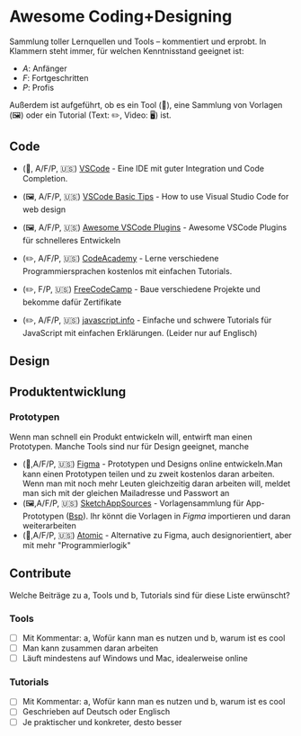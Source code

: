 # Awesome Coding+Designing
Sammlung toller Lernquellen und Tools – kommentiert und erprobt.
In Klammern steht immer, für welchen Kenntnisstand geeignet ist:

- *A*: Anfänger
- *F*: Fortgeschritten
- *P*: Profis

Außerdem ist aufgeführt, ob es ein Tool (🔨), eine Sammlung von Vorlagen (🖼) oder ein Tutorial (Text: ✏️, Video: 🖥) ist.

## Code

- (🔨, A/F/P, :us:) [VSCode](https://code.visualstudio.com/) - Eine IDE mit guter Integration und Code Completion.

- (🖼, A/F/P, :us:) [VSCode Basic Tips](https://medium.com/@martin_betz/how-to-use-visual-studio-code-for-web-design-f2a2450f54d9) - How to use Visual Studio Code for web design

- (🖼, A/F/P, :us:) [Awesome VSCode Plugins](https://codeburst.io/top-javascript-vscode-extensions-for-faster-development-c687c39596f5) - Awesome VSCode Plugins für schnelleres Entwickeln

- (✏️, A/F/P, :us:) [CodeAcademy](https://www.codecademy.com/) - Lerne verschiedene Programmiersprachen kostenlos mit einfachen Tutorials.

- (✏️, F/P, :us:) [FreeCodeCamp](https://www.freecodecamp.org/) - Baue verschiedene Projekte und bekomme dafür Zertifikate

- (✏️, A/F/P, :us:) [javascript.info](https://javascript.info/) - Einfache und schwere Tutorials für JavaScript mit einfachen Erklärungen. (Leider nur auf Englisch)

## Design

## Produktentwicklung

### Prototypen

Wenn man schnell ein Produkt entwickeln will, entwirft man einen Prototypen. Manche Tools sind nur für Design geeignet, manche 

-  (🔨,A/F/P, :us:) [Figma](https://www.figma.com/) - Prototypen und Designs online entwickeln.Man kann einen Prototypen teilen und zu zweit kostenlos daran arbeiten. Wenn man mit noch mehr Leuten gleichzeitig daran arbeiten will, meldet man sich mit der gleichen Mailadresse und Passwort an
- (🖼,A/F/P, :us:) [SketchAppSources](https://www.sketchappsources.com/) - Vorlagensammlung für App-Prototypen ([Bsp](https://www.sketchappsources.com/free-source/3320-material-design-widgets-ui-kit-sketch-freebie-resource.html)). Ihr könnt die Vorlagen in *Figma* importieren und daran weiterarbeiten 
- (🔨,A/F/P, :us:) [Atomic](https://atomic.io/) - Alternative zu Figma, auch designorientiert, aber mit mehr "Programmierlogik" 

## Contribute

Welche Beiträge zu a, Tools und b, Tutorials sind für diese Liste erwünscht?


### Tools

- [ ] Mit Kommentar: a, Wofür kann man es nutzen und b, warum ist es cool
- [ ] Man kann zusammen daran arbeiten
- [ ] Läuft mindestens auf Windows und Mac, idealerweise online

### Tutorials

- [ ] Mit Kommentar: a, Wofür kann man es nutzen und b, warum ist es cool
- [ ] Geschrieben auf Deutsch oder Englisch
- [ ] Je praktischer und konkreter, desto besser

